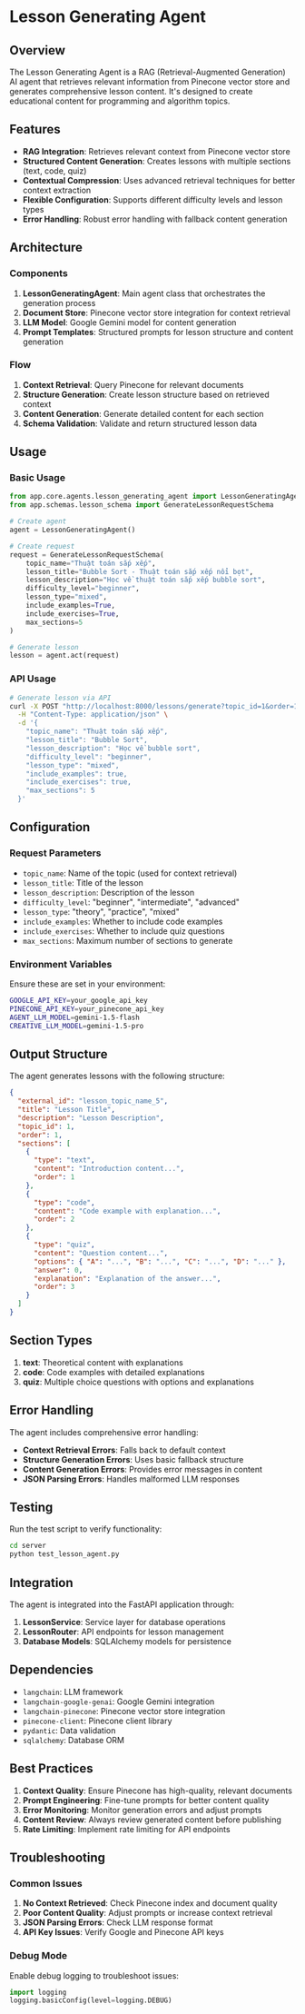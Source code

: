 # Lesson Generating Agent

## Overview

The Lesson Generating Agent is a RAG (Retrieval-Augmented Generation) AI agent that retrieves relevant information from Pinecone vector store and generates comprehensive lesson content. It's designed to create educational content for programming and algorithm topics.

## Features

- **RAG Integration**: Retrieves relevant context from Pinecone vector store
- **Structured Content Generation**: Creates lessons with multiple sections (text, code, quiz)
- **Contextual Compression**: Uses advanced retrieval techniques for better context extraction
- **Flexible Configuration**: Supports different difficulty levels and lesson types
- **Error Handling**: Robust error handling with fallback content generation

## Architecture

### Components

1. **LessonGeneratingAgent**: Main agent class that orchestrates the generation process
2. **Document Store**: Pinecone vector store integration for context retrieval
3. **LLM Model**: Google Gemini model for content generation
4. **Prompt Templates**: Structured prompts for lesson structure and content generation

### Flow

1. **Context Retrieval**: Query Pinecone for relevant documents
2. **Structure Generation**: Create lesson structure based on retrieved context
3. **Content Generation**: Generate detailed content for each section
4. **Schema Validation**: Validate and return structured lesson data

## Usage

### Basic Usage

```python
from app.core.agents.lesson_generating_agent import LessonGeneratingAgent
from app.schemas.lesson_schema import GenerateLessonRequestSchema

# Create agent
agent = LessonGeneratingAgent()

# Create request
request = GenerateLessonRequestSchema(
    topic_name="Thuật toán sắp xếp",
    lesson_title="Bubble Sort - Thuật toán sắp xếp nổi bọt",
    lesson_description="Học về thuật toán sắp xếp bubble sort",
    difficulty_level="beginner",
    lesson_type="mixed",
    include_examples=True,
    include_exercises=True,
    max_sections=5
)

# Generate lesson
lesson = agent.act(request)
```

### API Usage

```bash
# Generate lesson via API
curl -X POST "http://localhost:8000/lessons/generate?topic_id=1&order=1" \
  -H "Content-Type: application/json" \
  -d '{
    "topic_name": "Thuật toán sắp xếp",
    "lesson_title": "Bubble Sort",
    "lesson_description": "Học về bubble sort",
    "difficulty_level": "beginner",
    "lesson_type": "mixed",
    "include_examples": true,
    "include_exercises": true,
    "max_sections": 5
  }'
```

## Configuration

### Request Parameters

- `topic_name`: Name of the topic (used for context retrieval)
- `lesson_title`: Title of the lesson
- `lesson_description`: Description of the lesson
- `difficulty_level`: "beginner", "intermediate", "advanced"
- `lesson_type`: "theory", "practice", "mixed"
- `include_examples`: Whether to include code examples
- `include_exercises`: Whether to include quiz questions
- `max_sections`: Maximum number of sections to generate

### Environment Variables

Ensure these are set in your environment:

```bash
GOOGLE_API_KEY=your_google_api_key
PINECONE_API_KEY=your_pinecone_api_key
AGENT_LLM_MODEL=gemini-1.5-flash
CREATIVE_LLM_MODEL=gemini-1.5-pro
```

## Output Structure

The agent generates lessons with the following structure:

```json
{
  "external_id": "lesson_topic_name_5",
  "title": "Lesson Title",
  "description": "Lesson Description",
  "topic_id": 1,
  "order": 1,
  "sections": [
    {
      "type": "text",
      "content": "Introduction content...",
      "order": 1
    },
    {
      "type": "code",
      "content": "Code example with explanation...",
      "order": 2
    },
    {
      "type": "quiz",
      "content": "Question content...",
      "options": { "A": "...", "B": "...", "C": "...", "D": "..." },
      "answer": 0,
      "explanation": "Explanation of the answer...",
      "order": 3
    }
  ]
}
```

## Section Types

1. **text**: Theoretical content with explanations
2. **code**: Code examples with detailed explanations
3. **quiz**: Multiple choice questions with options and explanations

## Error Handling

The agent includes comprehensive error handling:

- **Context Retrieval Errors**: Falls back to default context
- **Structure Generation Errors**: Uses basic fallback structure
- **Content Generation Errors**: Provides error messages in content
- **JSON Parsing Errors**: Handles malformed LLM responses

## Testing

Run the test script to verify functionality:

```bash
cd server
python test_lesson_agent.py
```

## Integration

The agent is integrated into the FastAPI application through:

1. **LessonService**: Service layer for database operations
2. **LessonRouter**: API endpoints for lesson management
3. **Database Models**: SQLAlchemy models for persistence

## Dependencies

- `langchain`: LLM framework
- `langchain-google-genai`: Google Gemini integration
- `langchain-pinecone`: Pinecone vector store integration
- `pinecone-client`: Pinecone client library
- `pydantic`: Data validation
- `sqlalchemy`: Database ORM

## Best Practices

1. **Context Quality**: Ensure Pinecone has high-quality, relevant documents
2. **Prompt Engineering**: Fine-tune prompts for better content quality
3. **Error Monitoring**: Monitor generation errors and adjust prompts
4. **Content Review**: Always review generated content before publishing
5. **Rate Limiting**: Implement rate limiting for API endpoints

## Troubleshooting

### Common Issues

1. **No Context Retrieved**: Check Pinecone index and document quality
2. **Poor Content Quality**: Adjust prompts or increase context retrieval
3. **JSON Parsing Errors**: Check LLM response format
4. **API Key Issues**: Verify Google and Pinecone API keys

### Debug Mode

Enable debug logging to troubleshoot issues:

```python
import logging
logging.basicConfig(level=logging.DEBUG)
```
